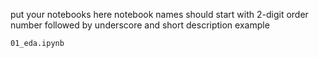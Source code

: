 put your notebooks here
notebook names should start with 2-digit order number 
followed by underscore and short description
example
```
01_eda.ipynb
```
